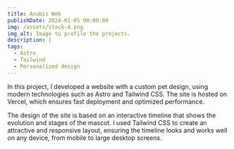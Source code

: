 ```yaml
---
title: Anubis Web
publishDate: 2024-01-05 00:00:00
img: /assets/stock-4.png
img_alt: Image to profile the projects.
description: |
tags:
  - Astro
  - Tailwind
  - Personalized design
---
```

In this project, I developed a website with a custom pet design, using modern technologies such as Astro and Tailwind CSS. The site is hosted on Vercel, which ensures fast deployment and optimized performance.

The design of the site is based on an interactive timeline that shows the evolution and stages of the mascot. I used Tailwind CSS to create an attractive and responsive layout, ensuring the timeline looks and works well on any device, from mobile to large desktop screens.